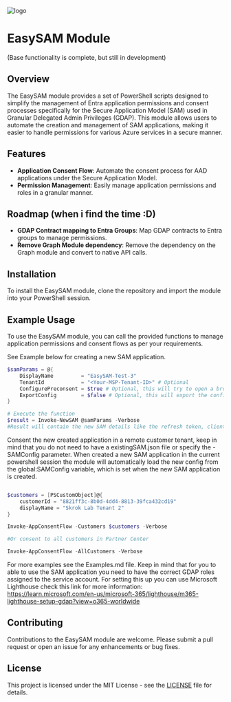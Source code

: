 ![logo](https://github.com/user-attachments/assets/3359ac89-ec53-4b6c-87e0-6142697069cf)

# EasySAM Module
(Base functionality is complete, but still in development)

## Overview
The EasySAM module provides a set of PowerShell scripts designed to simplify the management of Entra application permissions and consent processes specifically for the Secure Application Model (SAM) used in Granular Delegated Admin Privileges (GDAP). This module allows users to automate the creation and management of SAM applications, making it easier to handle permissions for various Azure services in a secure manner.

## Features
- **Application Consent Flow**: Automate the consent process for AAD applications under the Secure Application Model.
- **Permission Management**: Easily manage application permissions and roles in a granular manner.

## Roadmap (when i find the time :D)
- **GDAP Contract mapping to Entra Groups**: Map GDAP contracts to Entra groups to manage permissions.
- **Remove Graph Module dependency**: Remove the dependency on the Graph module and convert to native API calls.

## Installation
To install the EasySAM module, clone the repository and import the module into your PowerShell session.

## Example Usage
To use the EasySAM module, you can call the provided functions to manage application permissions and consent flows as per your requirements. 

See Example below for creating a new SAM application.

```powershell
$samParams = @{
    DisplayName         = "EasySAM-Test-3"
    TenantId            = "<Your-MSP-Tenant-ID>" # Optional
    ConfigurePreconsent = $true # Optional, this will try to open a browser to consent the application.
    ExportConfig        = $false # Optional, this will export the config to the existingSAM.json file in the Config folder.
}

# Execute the function
$result = Invoke-NewSAM @samParams -Verbose
#Result will contain the new SAM details like the refresh token, client id, etc.
```

Consent the new created application in a remote customer tenant, keep in mind that you do not need to have a existingSAM.json file or specify the -SAMConfig parameter. When created a new SAM application in the current powershell session the module will automatically load the new config from the global:SAMConfig variable, which is set when the new SAM application is created.

```powershell

$customers = [PSCustomObject]@{
    customerId = "8821ff3c-8b0d-4dd4-8813-39fca432cd19"
    displayName = "Skrok Lab Tenant 2"
}

Invoke-AppConsentFlow -Customers $customers -Verbose

#Or consent to all customers in Partner Center

Invoke-AppConsentFlow -AllCustomers -Verbose

```

For more examples see the Examples.md file. 
Keep in mind that for you to able to use the SAM application you need to have the correct GDAP roles assigned to the service account.
For setting this up you can use Microsoft Lighthouse check this link for more information: https://learn.microsoft.com/en-us/microsoft-365/lighthouse/m365-lighthouse-setup-gdap?view=o365-worldwide
## Contributing
Contributions to the EasySAM module are welcome. Please submit a pull request or open an issue for any enhancements or bug fixes.

## License
This project is licensed under the MIT License - see the [LICENSE](LICENSE) file for details.

